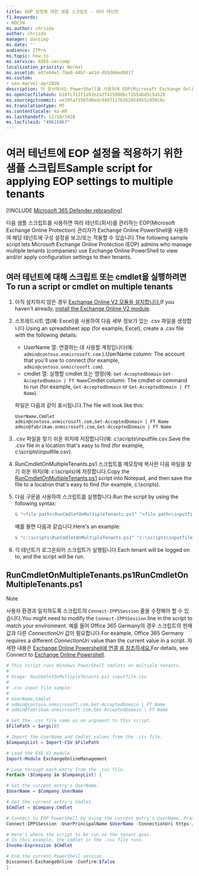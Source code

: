 ```yaml
---
title: EOP 설정에 대한 샘플 스크립트 - 여러 테넌트
f1.keywords:
- NOCSH
ms.author: chrisda
author: chrisda
manager: dansimp
ms.date: ''
audience: ITPro
ms.topic: how-to
ms.service: O365-seccomp
localization_priority: Normal
ms.assetid: e87e84e1-7be0-44bf-a414-d91d60ed8817
ms.custom:
- seo-marvel-apr2020
description: 이 문서에서는 PowerShell을 사용하여 EOP(Microsoft Exchange Online Protection)의 테넌트에 구성 설정을 적용하는 방법을 배우게 됩니다.
ms.openlocfilehash: b18fc71171a93e2a2f415800bcf2b5abd5c5a526
ms.sourcegitcommit: ee39faf3507d0edc9497117b3b2854955c959c6c
ms.translationtype: MT
ms.contentlocale: ko-KR
ms.lasthandoff: 12/10/2020
ms.locfileid: "49615867"
---
```

# <a name="sample-script-for-applying-eop-settings-to-multiple-tenants"></a><span data-ttu-id="ae7d5-103">여러 테넌트에 EOP 설정을 적용하기 위한 샘플 스크립트</span><span class="sxs-lookup"><span data-stu-id="ae7d5-103">Sample script for applying EOP settings to multiple tenants</span></span>

[!INCLUDE [Microsoft 365 Defender rebranding](../includes/microsoft-defender-for-office.md)]


<span data-ttu-id="ae7d5-104">다음 샘플 스크립트를 사용하면 여러 테넌트(회사)를 관리하는 EOP(Microsoft Exchange Online Protection) 관리자가 Exchange Online PowerShell을 사용하여 해당 테넌트에 구성 설정을 보고/또는 적용할 수 있습니다.</span><span class="sxs-lookup"><span data-stu-id="ae7d5-104">The following sample script lets Microsoft Exchange Online Protection (EOP) admins who manage multiple tenants (companies) use Exchange Online PowerShell to view and/or apply configuration settings to their tenants.</span></span>

## <a name="to-run-a-script-or-cmdlet-on-multiple-tenants"></a><span data-ttu-id="ae7d5-105">여러 테넌트에 대해 스크립트 또는 cmdlet을 실행하려면</span><span class="sxs-lookup"><span data-stu-id="ae7d5-105">To run a script or cmdlet on multiple tenants</span></span>

1. <span data-ttu-id="ae7d5-106">아직 설치하지 않은 경우 [Exchange Online V2 모듈을 설치합니다.](https://docs.microsoft.com/powershell/exchange/exchange-online-powershell-v2#install-and-maintain-the-exo-v2-module)</span><span class="sxs-lookup"><span data-stu-id="ae7d5-106">If you haven't already, [install the Exchange Online V2 module](https://docs.microsoft.com/powershell/exchange/exchange-online-powershell-v2#install-and-maintain-the-exo-v2-module).</span></span>

2. <span data-ttu-id="ae7d5-107">스프레드시트 앱(예: Excel)을 사용하여 다음 세부 정보가 있는 .csv 파일을 생성합니다.</span><span class="sxs-lookup"><span data-stu-id="ae7d5-107">Using an spreadsheet app (for example, Excel), create a .csv file with the following details:</span></span>

   - <span data-ttu-id="ae7d5-108">UserName 열: 연결하는 데 사용할 계정입니다(예: `admin@contoso.onmicrosoft.com` ).</span><span class="sxs-lookup"><span data-stu-id="ae7d5-108">UserName column: The account that you'll use to connect (for example, `admin@contoso.onmicrosoft.com`).</span></span>
   - <span data-ttu-id="ae7d5-109">cmdlet 열: 실행할 cmdlet 또는 명령(예: `Get-AcceptedDomain` `Get-AcceptedDomain | FT Name`</span><span class="sxs-lookup"><span data-stu-id="ae7d5-109">Cmdlet column: The cmdlet or command to run (for example, `Get-AcceptedDomain` or `Get-AcceptedDomain | FT Name`).</span></span>

   <span data-ttu-id="ae7d5-110">파일은 다음과 같이 표시됩니다.</span><span class="sxs-lookup"><span data-stu-id="ae7d5-110">The file will look like this:</span></span>

   ```text
   UserName,Cmdlet
   admin@contoso.onmicrosoft.com,Get-AcceptedDomain | FT Name
   admin@fabrikam.onmicrosoft.com,Get-AcceptedDomain | FT Name
   ```

3. <span data-ttu-id="ae7d5-111">.csv 파일을 찾기 쉬운 위치에 저장합니다(예: c:\scripts\inputfile.csv.</span><span class="sxs-lookup"><span data-stu-id="ae7d5-111">Save the .csv file in a location that's easy to find (for example, c:\scripts\inputfile.csv).</span></span>

4. <span data-ttu-id="ae7d5-112">RunCmdletOnMultipleTenants.ps1[](#runcmdletonmultipletenantsps1) 스크립트를 메모장에 복사한 다음 파일을 찾기 쉬운 위치(예: c:\scripts)에 저장합니다.</span><span class="sxs-lookup"><span data-stu-id="ae7d5-112">Copy the [RunCmdletOnMultipleTenants.ps1](#runcmdletonmultipletenantsps1) script into Notepad, and then save the file to a location that's easy to find (for example, c:\scripts).</span></span>

5. <span data-ttu-id="ae7d5-113">다음 구문을 사용하여 스크립트를 실행합니다.</span><span class="sxs-lookup"><span data-stu-id="ae7d5-113">Run the script by using the following syntax:</span></span>

   ```powershell
   & "<file path>\RunCmdletOnMultipleTenants.ps1" "<file path>\inputfile.csv"
   ```

   <span data-ttu-id="ae7d5-114">예를 들면 다음과 같습니다.</span><span class="sxs-lookup"><span data-stu-id="ae7d5-114">Here's an example:</span></span>

   ```powershell
   & "c:\scripts\RunCmdletOnMultipleTenants.ps1" "c:\scripts\inputfile.csv"
   ```

6. <span data-ttu-id="ae7d5-115">각 테넌트가 로그온되어 스크립트가 실행됩니다.</span><span class="sxs-lookup"><span data-stu-id="ae7d5-115">Each tenant will be logged on to, and the script will be run.</span></span>

## <a name="runcmdletonmultipletenantsps1"></a><span data-ttu-id="ae7d5-116">RunCmdletOnMultipleTenants.ps1</span><span class="sxs-lookup"><span data-stu-id="ae7d5-116">RunCmdletOnMultipleTenants.ps1</span></span>

> [!NOTE]
> <span data-ttu-id="ae7d5-117">사용자 환경과 일치하도록 스크립트의 `Connect-IPPSSession` 줄을 수정해야 할 수 있습니다.</span><span class="sxs-lookup"><span data-stu-id="ae7d5-117">You might need to modify the `Connect-IPPSSession` line in the script to match your environment.</span></span> <span data-ttu-id="ae7d5-118">예를 들어 Office 365 Germany의 경우 스크립트의 현재 값과 다른 _ConnectionUri_ 값이 필요합니다.</span><span class="sxs-lookup"><span data-stu-id="ae7d5-118">For example, Office 365 Germany requires a different _ConnectionUri_ value than the current value in a script.</span></span> <span data-ttu-id="ae7d5-119">자세한 내용은 [Exchange Online Powershell에 연결 을 참조하세요.](https://docs.microsoft.com/powershell/exchange/connect-to-exchange-online-protection-powershell)</span><span class="sxs-lookup"><span data-stu-id="ae7d5-119">For details, see Connect to [Exchange Online Powershell](https://docs.microsoft.com/powershell/exchange/connect-to-exchange-online-protection-powershell).</span></span>

```powershell
# This script runs Windows PowerShell cmdlets on multiple tenants.
#
# Usage: RunCmdletOnMultipleTenants.ps1 inputfile.csv
#
# .csv input file sample:
#
# UserName,Cmdlet
# admin@contoso.onmicrosoft.com,Get-AcceptedDomain | FT Name
# admin@fabrikam.onmicrosoft.com,Get-AcceptedDomain | FT Name

# Get the .csv file name as an argument to this script.
$FilePath = $args[0]

# Import the UserName and Cmdlet values from the .csv file.
$CompanyList = Import-CSV $FilePath

# Load the EXO V2 module
Import-Module ExchangeOnlineManagement

# Loop through each entry from the .csv file.
ForEach ($Company in $CompanyList) {

# Get the current entry's UserName.
$UserName = $Company.UserName

# Get the current entry's Cmdlet.
$Cmdlet = $Company.Cmdlet

# Connect to EOP PowerShell by using the current entry's UserName. Prompt for the password.
Connect-IPPSSession -UserPrincipalName $UserName -ConnectionUri https://ps.protection.outlook.com/powershell-liveid/

# Here's where the script to be run on the tenant goes.
# In this example, the cmdlet in the .csv file runs.
Invoke-Expression $Cmdlet

# End the current PowerShell session.
Disconnect-ExchangeOnline -Confirm:$false
}
```
